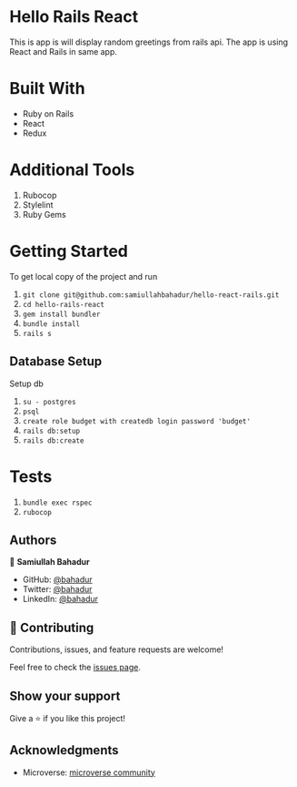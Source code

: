 # Hello Rails React

This is app is will display random greetings from rails api. The app is using React and Rails in same app.

# Built With
 - Ruby on Rails
 - React
 - Redux


# Additional Tools
  1. Rubocop
  2. Stylelint
  3. Ruby Gems

# Getting Started
To get local copy of the project and run

1. ``git clone git@github.com:samiullahbahadur/hello-react-rails.git``
2. ``cd hello-rails-react``
3. ``gem install bundler``
4. ``bundle install``
5. ``rails s``

## Database Setup
Setup db

1. ``su - postgres``
2. ``psql``
3. ``create role budget with createdb login password 'budget'``
4. ``rails db:setup``
5. ``rails db:create``

# Tests

1. ``bundle exec rspec``
2. ``rubocop``



## Authors

👤 **Samiullah Bahadur**

- GitHub: [@bahadur](https://github.com/samiullahbahadur)
- Twitter: [@bahadur](https://twitter.com/bushera_mestofa)
- LinkedIn: [@bahadur](https://www.linkedin.com/in/samiullah-bahadur/)



## 🤝 Contributing

Contributions, issues, and feature requests are welcome!

Feel free to check the [issues page](https://github.com/samiullahbahadur/hello-rails-react/issues).

## Show your support

Give a ⭐️ if you like this project!

## Acknowledgments

- Microverse: [microverse community](https://github.com/microverseinc)

